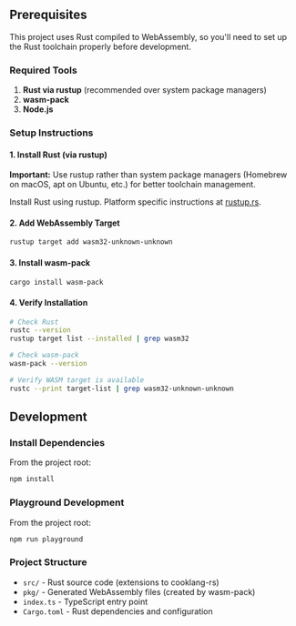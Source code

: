 ## Prerequisites

This project uses Rust compiled to WebAssembly, so you'll need to set up the Rust toolchain properly before development.

### Required Tools

1. **Rust via rustup** (recommended over system package managers)
2. **wasm-pack** 
3. **Node.js**

### Setup Instructions

#### 1. Install Rust (via rustup)

**Important:** Use rustup rather than system package managers (Homebrew on macOS, apt on Ubuntu, etc.) for better toolchain management.

Install Rust using rustup. Platform specific instructions at [rustup.rs](https://rustup.rs/).

#### 2. Add WebAssembly Target

```bash
rustup target add wasm32-unknown-unknown
```

#### 3. Install wasm-pack

```bash
cargo install wasm-pack
```

#### 4. Verify Installation

```bash
# Check Rust
rustc --version
rustup target list --installed | grep wasm32

# Check wasm-pack
wasm-pack --version

# Verify WASM target is available
rustc --print target-list | grep wasm32-unknown-unknown
```

## Development

### Install Dependencies

From the project root:
```bash
npm install
```

### Playground Development

From the project root:
```bash
npm run playground
```

### Project Structure

- `src/` - Rust source code (extensions to cooklang-rs)
- `pkg/` - Generated WebAssembly files (created by wasm-pack)
- `index.ts` - TypeScript entry point
- `Cargo.toml` - Rust dependencies and configuration
